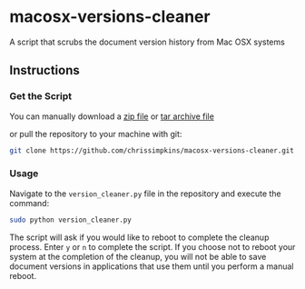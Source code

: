 # macosx-versions-cleaner

A script that scrubs the document version history from Mac OSX systems

## Instructions

### Get the Script

You can manually download a [zip file](https://github.com/chrissimpkins/macosx-versions-cleaner/archive/master.zip) or [tar archive file](https://github.com/chrissimpkins/macosx-versions-cleaner/archive/master.tar.gz)

or pull the repository to your machine with git:

```sh
git clone https://github.com/chrissimpkins/macosx-versions-cleaner.git
```

### Usage

Navigate to the `version_cleaner.py` file in the repository and execute the command:

```sh
sudo python version_cleaner.py
```

The script will ask if you would like to reboot to complete the cleanup process.  Enter `y` or `n` to complete the script.  If you choose not to reboot your system at the completion of the cleanup, you will not be able to save document versions in applications that use them until you perform a manual reboot.


